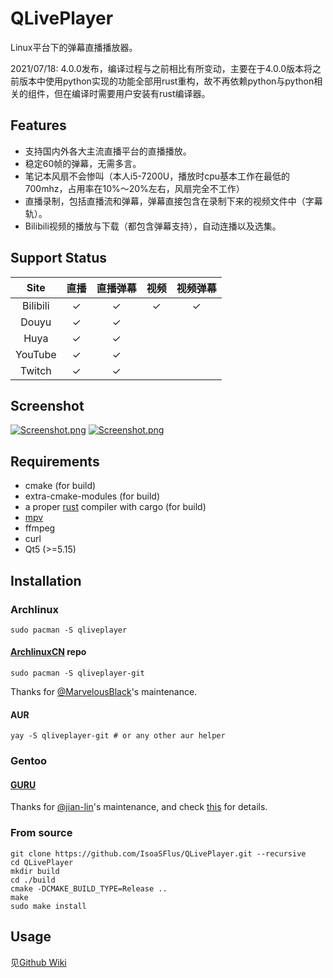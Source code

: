 # QLivePlayer
Linux平台下的弹幕直播播放器。

2021/07/18: 4.0.0发布，编译过程与之前相比有所变动，主要在于4.0.0版本将之前版本中使用python实现的功能全部用rust重构，故不再依赖python与python相关的组件，但在编译时需要用户安装有rust编译器。

## Features
* 支持国内外各大主流直播平台的直播播放。
* 稳定60帧的弹幕，无需多言。
* 笔记本风扇不会惨叫（本人i5-7200U，播放时cpu基本工作在最低的700mhz，占用率在10%～20%左右，风扇完全不工作）
* 直播录制，包括直播流和弹幕，弹幕直接包含在录制下来的视频文件中（字幕轨）。
* Bilibili视频的播放与下载（都包含弹幕支持），自动连播以及选集。

## Support Status

|    Site    |   直播   |    直播弹幕    |   视频   |  视频弹幕   |
|:----------:|:----------:|:----------:|:----------:|:----------:|
| Bilibili | ✓ | ✓ | ✓ | ✓ |
| Douyu | ✓ | ✓ | |  |
| Huya | ✓ | ✓ | | |
| YouTube | ✓ | ✓ | | |
| Twitch | ✓ | ✓ | | |

## Screenshot
[![Screenshot.png](https://raw.githubusercontent.com/IsoaSFlus/QLivePlayer/master/pictures/s1.png)](https://raw.githubusercontent.com/IsoaSFlus/QLivePlayer/master/pictures/s1.png)
[![Screenshot.png](https://raw.githubusercontent.com/IsoaSFlus/QLivePlayer/master/pictures/s2.png)](https://raw.githubusercontent.com/IsoaSFlus/QLivePlayer/master/pictures/s2.png)

## Requirements
* cmake (for build)
* extra-cmake-modules (for build)
* a proper [rust](https://kaisery.github.io/trpl-zh-cn/ch01-01-installation.html) compiler with cargo (for build)
* [mpv](https://github.com/mpv-player/mpv)
* ffmpeg
* curl
* Qt5 (>=5.15)

## Installation

### Archlinux

```
sudo pacman -S qliveplayer
```

#### [ArchlinuxCN](https://wiki.archlinux.org/index.php/Unofficial_user_repositories#archlinuxcn) repo

```
sudo pacman -S qliveplayer-git
```
Thanks for [@MarvelousBlack](https://github.com/MarvelousBlack)'s maintenance.

#### AUR
```
yay -S qliveplayer-git # or any other aur helper
```

### Gentoo

#### [GURU](https://wiki.gentoo.org/wiki/Project:GURU)
Thanks for [@jian-lin](https://github.com/jian-lin)'s maintenance, and check [this](https://github.com/IsoaSFlus/QLivePlayer/issues/14#issuecomment-739154154) for details.

### From source
```
git clone https://github.com/IsoaSFlus/QLivePlayer.git --recursive
cd QLivePlayer
mkdir build
cd ./build
cmake -DCMAKE_BUILD_TYPE=Release ..
make
sudo make install
```

## Usage
见[Github Wiki](https://github.com/IsoaSFlus/QLivePlayer/wiki)
